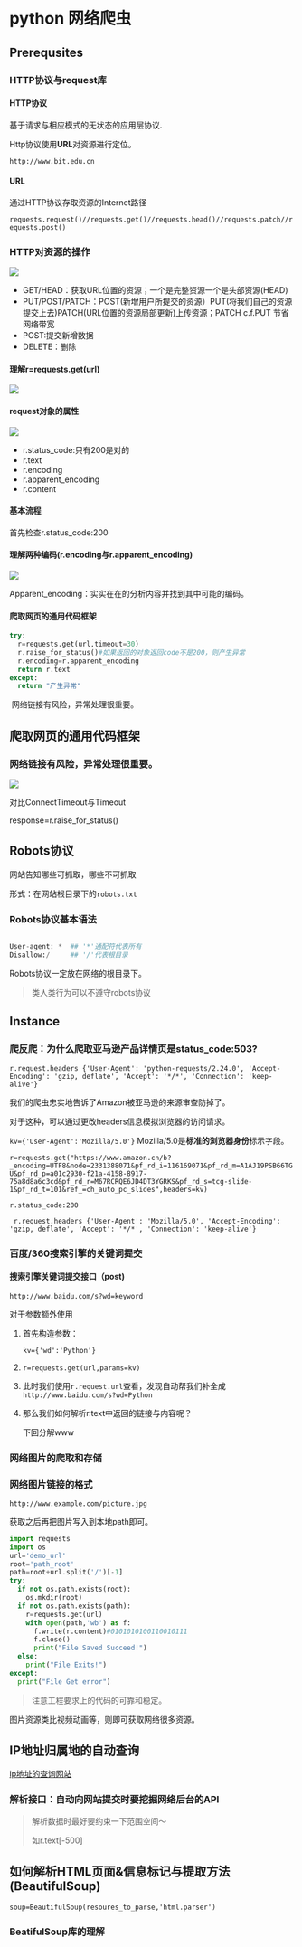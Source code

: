 

# python 网络爬虫

## Prerequsites

### HTTP协议与request库

#### HTTP协议

基于请求与相应模式的无状态的应用层协议.

Http协议使用**URL**对资源进行定位。

`http://www.bit.edu.cn`

#### URL

通过HTTP协议存取资源的Internet路径

`requests.request()//requests.get()//requests.head()//requests.patch//requests.post()`

### HTTP对资源的操作

![](https://tva1.sinaimg.cn/large/0081Kckwly1gk88bcqknfj30xi0jkqs6.jpg)

- GET/HEAD：获取URL位置的资源；一个是完整资源一个是头部资源(HEAD)
- PUT/POST/PATCH：POST(新增用户所提交的资源）PUT(将我们自己的资源提交上去)PATCH(URL位置的资源局部更新)上传资源；PATCH c.f.PUT 节省网络带宽
- POST:提交新增数据
- DELETE：删除

#### 理解r=requests.get(url)

![](https://tva1.sinaimg.cn/large/0081Kckwly1gk88oocxj4j30sk0bk18f.jpg)

#### request对象的属性

![](https://tva1.sinaimg.cn/large/0081Kckwly1gk89bwt0byj30sk0dmdox.jpg)

- r.status_code:只有200是对的
- r.text
- r.encoding
- r.apparent_encoding
- r.content

#### 基本流程

首先检查r.status_code:200

#### 理解两种编码(r.encoding与r.apparent_encoding)

![](https://tva1.sinaimg.cn/large/0081Kckwly1gk89f8pdijj30sk0baalu.jpg)

Apparent_encoding：实实在在的分析内容并找到其中可能的编码。

#### 爬取网页的通用代码框架

```python
try:
  r=requests.get(url,timeout=30)
  r.raise_for_status()#如果返回的对象返回code不是200，则产生异常
  r.encoding=r.apparent_encoding
  return r.text
except:
  return "产生异常"
```

​	网络链接有风险，异常处理很重要。

## 爬取网页的通用代码框架

### 网络链接有风险，异常处理很重要。

![](https://tva1.sinaimg.cn/large/0081Kckwly1gk89rrtivqj30sk0c6k0j.jpg)

对比ConnectTimeout与Timeout

response=r.raise_for_status()

## Robots协议

网站告知哪些可抓取，哪些不可抓取

形式：在网站根目录下的`robots.txt`

### Robots协议基本语法

````python

User-agent: *  ## '*'通配符代表所有
Disallow:/     ## '/'代表根目录
````

Robots协议一定放在网络的根目录下。

> 类人类行为可以不遵守robots协议

## Instance

### 爬反爬：为什么爬取亚马逊产品详情页是status_code:503?

`r.request.headers
{'User-Agent': 'python-requests/2.24.0', 'Accept-Encoding': 'gzip, deflate', 'Accept': '*/*', 'Connection': 'keep-alive'}`

我们的爬虫忠实地告诉了Amazon被亚马逊的来源审查防掉了。

对于这种，可以通过更改headers信息模拟浏览器的访问请求。

`kv={'User-Agent':'Mozilla/5.0'}` Mozilla/5.0是**标准的浏览器身份**标示字段。

`r=requests.get("https://www.amazon.cn/b?_encoding=UTF8&node=2331388071&pf_rd_i=116169071&pf_rd_m=A1AJ19PSB66TGU&pf_rd_p=a01c2930-f21a-4158-8917-75a8d8a6c3cd&pf_rd_r=M67RCRQE6JD4DT3YGRKS&pf_rd_s=tcg-slide-1&pf_rd_t=101&ref_=ch_auto_pc_slides",headers=kv)`

`r.status_code:200`

` r.request.headers
{'User-Agent': 'Mozilla/5.0', 'Accept-Encoding': 'gzip, deflate', 'Accept': '*/*', 'Connection': 'keep-alive'}`

### 百度/360搜索引擎的关键词提交

#### 搜索引擎关键词提交接口（post)

`http://www.baidu.com/s?wd=keyword`

对于参数额外使用

1. 首先构造参数：

   `kv={'wd':'Python'}`

2. `r=requests.get(url,params=kv)`

3. 此时我们使用`r.request.url`查看，发现自动帮我们补全成`http://www.baidu.com/s?wd=Python`

4. 那么我们如何解析r.text中返回的链接与内容呢？

   下回分解www

### 网络图片的爬取和存储

### 网络图片链接的格式

`http://www.example.com/picture.jpg`

获取之后再把图片写入到本地path即可。

```python
import requests
import os
url='demo_url'
root='path_root'
path=root+url.split('/')[-1]
try:
  if not os.path.exists(root):
    os.mkdir(root)
  if not os.path.exists(path):
    r=requests.get(url)
    with open(path,'wb') as f:
      f.write(r.content)#0101010100110010111
      f.close()
      print("File Saved Succeed!")
  else:
    print("File Exits!")
except:
  print("File Get error")

```

> 注意工程要求上的代码的可靠和稳定。

图片资源类比视频动画等，则即可获取网络很多资源。

## IP地址归属地的自动查询

[ip地址的查询网站](www.ip138.com)

### 解析接口：自动向网站提交时要挖掘网络后台的API

> 解析数据时最好要约束一下范围空间～
>
> 如r.text[-500]

## 如何解析HTML页面&信息标记与提取方法(BeautifulSoup)

`soup=BeautifulSoup(resoures_to_parse,'html.parser')`

### BeatifulSoup库的理解

